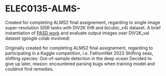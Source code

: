 # ELEC0135-ALMS-
Created for completing ALMS2 final assignement, regarding to single image super-resolution SISR tasks with DIV2K (HR and bicubic_x4) dataset.
A brief instantiation of [PASD work](https://github.com/yangxy/PASD)
and evaluate output images over DIV2K_val dataset (google colab involved)




Originally created for completing ALMS2 final assignement, regarding to participating in a Kaggle competition, i.e. FathomNet 2023 Shifting seas, shifting species: Out-of-sample detection in the deep ocean
Decided to give up later, reason: encountered parsing bugs when training model and couldnot find remedies.
